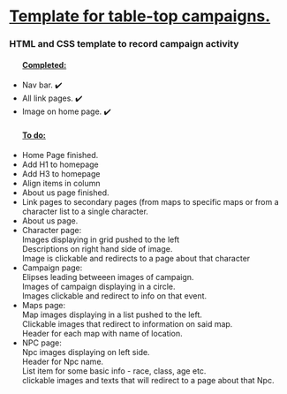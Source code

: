 <h1> <ins> Template for table-top campaigns. </ins></h1>
<h3> HTML and CSS template to record campaign activity</h3>

<ul>  
  <h4> <ins> Completed: </ins> </h4>
  <li> Nav bar. ✔️ </li>
  <li> All link pages. ✔️ </li>
  <li> Image on home page. ✔️ </li>
</ul>

<ul>
<h4> <ins> To do: </ins> </h4>
  <li> Home Page finished.</li>
  <li> Add H1 to homepage</li>
  <li> Add H3 to homepage</li>
  <li> Align items in column</li>
  <li> About us page finished. </li>
  <li> Link pages to secondary pages (from maps to specific maps or from a character list to a single character. </li>
  <li> About us page.</li>
  <li> Character page:<br> Images displaying in grid pushed to the left <br> Descriptions on right hand side of image. <br> Image is clickable and redirects to a page about that character</li>
  <li> Campaign page: <br> Elipses leading betweeen images of campaign. <br> Images of campaign displaying in a circle. <br> Images clickable and redirect to info on that event.</li>
  <li> Maps page: <br> Map images displaying in a list pushed to the left. <br> Clickable images that redirect to information on said map. <br> Header for each map with name of location. </li>  
  <li> NPC page: <br> Npc images displaying on left side. <br> Header for Npc name. <br> List item for some basic info - race, class, age etc. <br> clickable images and texts that will redirect to a page about that Npc.</li>

</ul>
